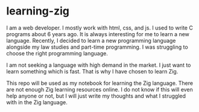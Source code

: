 # learning-zig

I am a web developer. I mostly work with html, css, and js. I used to write C programs about 6 years ago. It is always interesting for me to learn a new language. Recently, I decided to learn a new programming language alongside my law studies and part-time programming. I was struggling to choose the right programming language.

I am not seeking a language with high demand in the market. I just want to learn something which is fast. That is why I have chosen to learn Zig.

This repo will be used as my notebook for learning the Zig language. There are not enough Zig learning resources online. I do not know if this will even help anyone or not, but I will just write my thoughts and what I struggled with in the Zig language.
